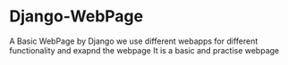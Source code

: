 # Django-WebPage
A Basic WebPage by Django
we use different webapps for different functionality and exapnd the webpage
It is a basic and practise webpage 
